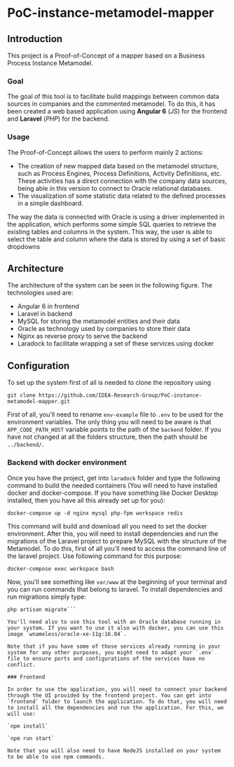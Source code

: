 # PoC-instance-metamodel-mapper

## Introduction

This project is a Proof-of-Concept of a mapper based on a Business Process Instance Metamodel. 

### Goal

The goal of this tool is to facilitate build mappings between common data sources in companies and the commented metamodel. To do this, it has been created a web based application using **Angular 6** (*JS*) for the frontend and **Laravel** (*PHP*) for the backend.

### Usage

The Proof-of-Concept allows the users to perform mainly 2 actions: 
- The creation of new mapped data based on the metamodel structure, such as Process Engines, Process Definitions, Activity Definitions, etc. These activities has a direct connection with the company data sources, being able in this version to connect to Oracle relational databases.
- The visualization of some statistic data related to the defined processes in a simple dashboard.

The way the data is connected with Oracle is using a driver implemented in the application, which performs some simple SQL queries to retrieve the existing tables and columns in the system. This way, the user is able to select the table and column where the data is stored by using a set of basic dropdowns

## Architecture

The architecture of the system can be seen in the following figure. The technologies used are:
- Angular 6 in frontend
- Laravel in backend
- MySQL for storing the metamodel entities and their data
- Oracle as technology used by companies to store their data
- Nginx as reverse proxy to serve the backend
- Laradock to facilitate wrapping a set of these services using docker

## Configuration

To set up the system first of all is needed to clone the repository using

`git clone https://github.com/IDEA-Research-Group/PoC-instance-metamodel-mapper.git`

First of all, you'll need to rename `env-example` file to `.env` to be used for the environment variables. The only thing you will need to be aware is that `APP_CODE_PATH_HOST` variable points to the path of the `backend` folder. If you have not changed at all the folders structure, then the path should be `../backend/`.

### Backend with docker environment

Once you have the project, get into `laradock` folder and type the following command to build the needed containers (You will need to have installed docker and docker-compose. If you have something like Docker Desktop installed, then you have all this already set up for you):

`docker-compose up -d nginx mysql php-fpm workspace redis`

This command will build and download all you need to set the docker environment. After this, you will need to install dependencies and run the migrations of the Laravel project to prepare MySQL with the structure of the Metamodel. To do this, first of all you'll need to access the command line of the laravel project. Use following command for this purpose:

`docker-compose exec workspace bash`

Now, you'll see something like `var/www` at the beginning of your terminal and you can run commands that belong to laravel. To install dependencies and run migrations simply type:

```composer install
php artisan migrate```

You'll need also to use this tool with an Oracle database running in your system. If you want to use it also with docker, you can use this image `wnameless/oracle-xe-11g:16.04`.

Note that if you have some of those services already running in your system for any other purposes, you might need to adapt your `.env` file to ensure ports and configurations of the services have no conflict.

### Frontend

In order to use the application, you will need to connect your backend through the UI provided by the frontend project. You can get into `frontend` folder to launch the application. To do that, you will need to install all the dependencies and run the application. For this, we will use:

`npm install`

`npm run start`

Note that you will also need to have NodeJS installed on your system to be able to use npm commands.
